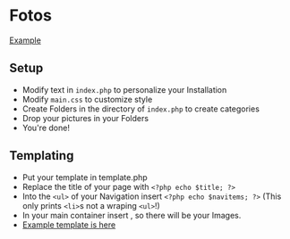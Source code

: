 # Fotos
[Example](http://fotos.lukasepple.de/)
## Setup
* Modify text in `index.php` to personalize your Installation
* Modify `main.css` to customize style
* Create Folders in the directory of `index.php` to create categories
* Drop your pictures in your Folders
* You're done!
## Templating
* Put your template in template.php
* Replace the title of your page with `<?php echo $title; ?>`
* Into the `<ul>` of your Navigation insert `<?php echo $navitems; ?>` (This only prints `<li>`s not a wraping `<ul>`!)
* In your main container insert <?php echo $content; ?>, so there will be your Images.
* [Example template is here](./template.php)